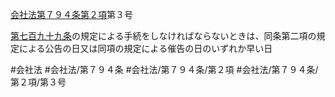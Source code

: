 [会社法第７９４条第２項](会社法＿＿＿＿第７９４条第２項)第３号

[第七百九十九条](会社法＿＿＿＿第７９９条)の規定による手続をしなければならないときは、同条第二項の規定による公告の日又は同項の規定による催告の日のいずれか早い日


#会社法
#会社法/第７９４条
#会社法/第７９４条/第２項
#会社法/第７９４条/第２項/第３号
